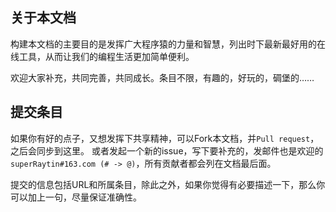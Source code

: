 ## 关于本文档
构建本文档的主要目的是发挥广大程序猿的力量和智慧，列出时下最新最好用的在线工具，从而让我们的编程生活更加简单便利。

欢迎大家补充，共同完善，共同成长。条目不限，有趣的，好玩的，碉堡的……

## 提交条目
如果你有好的点子，又想发挥下共享精神，可以Fork本文档，并`Pull request`，之后会同步到这里。
或者发起一个新的issue，写下要补充的，发邮件也是欢迎的 `superRaytin#163.com (# -> @)`，所有贡献者都会列在文档最后面。

提交的信息包括URL和所属条目，除此之外，如果你觉得有必要描述一下，那么你可以加上一句，尽量保证准确性。